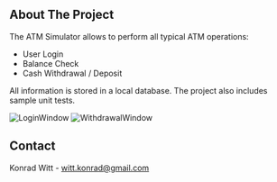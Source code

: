 <!-- ABOUT THE PROJECT -->
## About The Project


The ATM Simulator allows to perform all typical ATM operations:
* User Login
* Balance Check
* Cash Withdrawal / Deposit

All information is stored in a local database.
The project also includes sample unit tests.


![LoginWindow](https://user-images.githubusercontent.com/85404482/137011066-79964d4f-6de3-4a2e-a882-31ba5783c943.PNG) ![WithdrawalWindow](https://user-images.githubusercontent.com/85404482/137011094-0d14d815-6bb8-4a71-a459-708a69e93f65.PNG)


<!-- CONTACT -->
## Contact

Konrad Witt - witt.konrad@gmail.com
